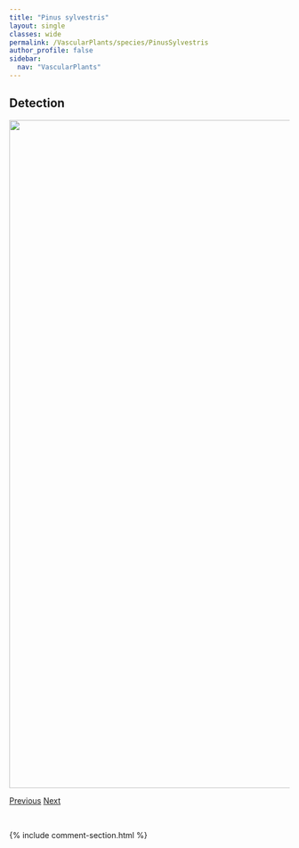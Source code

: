 ```yaml
---
title: "Pinus sylvestris"
layout: single
classes: wide
permalink: /VascularPlants/species/PinusSylvestris
author_profile: false
sidebar:
  nav: "VascularPlants"
---
```


<h2>Detection</h2>

<a href="https://drive.google.com/uc?export=view&id=1qT8zvEu6tsJtoA1QFAGLRklIzxsatoJS">
<img src="https://drive.google.com/uc?export=view&id=1qT8zvEu6tsJtoA1QFAGLRklIzxsatoJS" height = "1200" width = "800">
</a>


<a href="/DevelopmentWebsite/VascularPlants/species/PinusFlexilis" class="pagination--pager" title="Pinus flexilis">Previous</a> <a href="/DevelopmentWebsite/VascularPlants/species/PinusXmurraybanksiana" class="pagination--pager" title="Pinus xmurraybanksiana">Next</a>

<p>&nbsp;</p>

{% include comment-section.html %}
